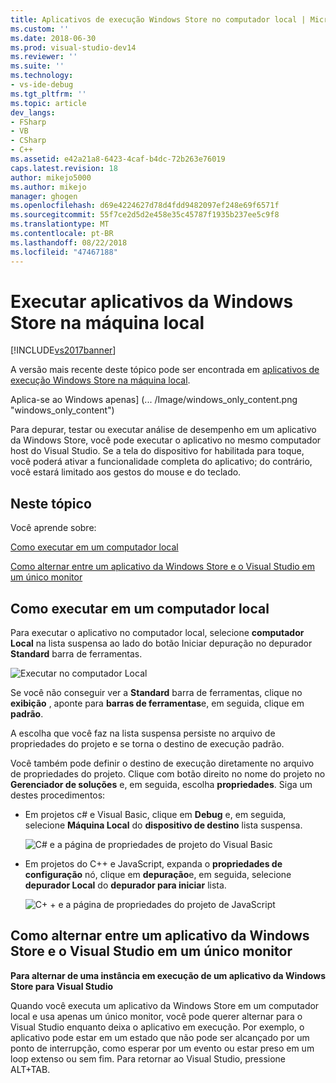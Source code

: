 ```yaml
---
title: Aplicativos de execução Windows Store no computador local | Microsoft Docs
ms.custom: ''
ms.date: 2018-06-30
ms.prod: visual-studio-dev14
ms.reviewer: ''
ms.suite: ''
ms.technology:
- vs-ide-debug
ms.tgt_pltfrm: ''
ms.topic: article
dev_langs:
- FSharp
- VB
- CSharp
- C++
ms.assetid: e42a21a8-6423-4caf-b4dc-72b263e76019
caps.latest.revision: 18
author: mikejo5000
ms.author: mikejo
manager: ghogen
ms.openlocfilehash: d69e4224627d78d4fdd9482097ef248e69f6571f
ms.sourcegitcommit: 55f7ce2d5d2e458e35c45787f1935b237ee5c9f8
ms.translationtype: MT
ms.contentlocale: pt-BR
ms.lasthandoff: 08/22/2018
ms.locfileid: "47467188"
---
```

# <a name="run-windows-store-apps-on-the-local-machine"></a>Executar aplicativos da Windows Store na máquina local
[!INCLUDE[vs2017banner](../includes/vs2017banner.md)]

A versão mais recente deste tópico pode ser encontrada em [aplicativos de execução Windows Store na máquina local](https://docs.microsoft.com/visualstudio/debugger/run-windows-store-apps-on-the-local-machine).  
  
Aplica-se ao Windows apenas] (... /Image/windows_only_content.png "windows_only_content")  
  
 Para depurar, testar ou executar análise de desempenho em um aplicativo da Windows Store, você pode executar o aplicativo no mesmo computador host do Visual Studio. Se a tela do dispositivo for habilitada para toque, você poderá ativar a funcionalidade completa do aplicativo; do contrário, você estará limitado aos gestos do mouse e do teclado.  
  
##  <a name="BKMK_In_this_topic"></a> Neste tópico  
 Você aprende sobre:  
  
 [Como executar em um computador local](#BKMK_How_to_run_on_a_local_machine)  
  
 [Como alternar entre um aplicativo da Windows Store e o Visual Studio em um único monitor](#BKMK_How_to_switch_between_a_Windows_Store_app_and_Visual_Studio_on_a_single_monitor)  
  
##  <a name="BKMK_How_to_run_on_a_local_machine"></a> Como executar em um computador local  
 Para executar o aplicativo no computador local, selecione **computador Local** na lista suspensa ao lado do botão Iniciar depuração no depurador **Standard** barra de ferramentas.  
  
 ![Executar no computador Local](../debugger/media/vsrun-f5-local.png "VSRUN_F5_Local")  
  
 Se você não conseguir ver a **Standard** barra de ferramentas, clique no **exibição** , aponte para **barras de ferramentas**e, em seguida, clique em **padrão**.  
  
 A escolha que você faz na lista suspensa persiste no arquivo de propriedades do projeto e se torna o destino de execução padrão.  
  
 Você também pode definir o destino de execução diretamente no arquivo de propriedades do projeto. Clique com botão direito no nome do projeto no **Gerenciador de soluções** e, em seguida, escolha **propriedades**. Siga um destes procedimentos:  
  
-   Em projetos c# e Visual Basic, clique em **Debug** e, em seguida, selecione **Máquina Local** do **dispositivo de destino** lista suspensa.  
  
     ![C&#35; e a página de propriedades de projeto do Visual Basic](../debugger/media/vsrun-cs-vb-projprop-local.png "VSRUN_CS_VB_ProjProp_Local")  
  
-   Em projetos do C++ e JavaScript, expanda o **propriedades de configuração** nó, clique em **depuração**e, em seguida, selecione **depurador Local** do **depurador para iniciar** lista.  
  
     ![C&#43; &#43; e a página de propriedades do projeto de JavaScript](../debugger/media/vsrun-cpp-js-projprop-local.png "VSRUN_CPP_JS_ProjProp_Local")  
  
##  <a name="BKMK_How_to_switch_between_a_Windows_Store_app_and_Visual_Studio_on_a_single_monitor"></a> Como alternar entre um aplicativo da Windows Store e o Visual Studio em um único monitor  
 **Para alternar de uma instância em execução de um aplicativo da Windows Store para Visual Studio**  
  
 Quando você executa um aplicativo da Windows Store em um computador local e usa apenas um único monitor, você pode querer alternar para o Visual Studio enquanto deixa o aplicativo em execução. Por exemplo, o aplicativo pode estar em um estado que não pode ser alcançado por um ponto de interrupção, como esperar por um evento ou estar preso em um loop extenso ou sem fim. Para retornar ao Visual Studio, pressione ALT+TAB.




